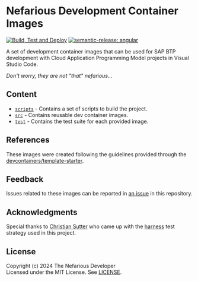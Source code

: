 # Nefarious Development Container Images

[![Build, Test and Deploy](https://github.com/The-Nefarious-Developer/devcontainer-images/actions/workflows/pipeline.yaml/badge.svg)](https://github.com/The-Nefarious-Developer/devcontainer-images/actions/workflows/pipeline.yaml)
[![semantic-release: angular](https://img.shields.io/badge/semantic--release-angular-e10079?logo=semantic-release)](https://github.com/semantic-release/semantic-release)

A set of development container images that can be used for SAP BTP development with Cloud Application Programming Model projects in Visual Studio Code.

*Don't worry, they are not "that" nefarious...*

## Content

- [`scripts`](scripts) - Contains a set of scripts to build the project.
- [`src`](src) - Contains reusable dev container images.
- [`test`](test) - Contains the test suite for each provided image.

## References

These images were created following the guidelines provided through the [devcontainers/template-starter](https://github.com/devcontainers/template-starter).

## Feedback

Issues related to these images can be reported in [an issue](https://github.com/The-Nefarious-Developer/devcontainer-images/issues) in this repository.

## Acknowledgments

Special thanks to [Christian Sutter](https://github.com/csutter) who came up with the [harness](https://en.wikipedia.org/wiki/Test_harness) test strategy used in this project.

## License
Copyright (c) 2024 The Nefarious Developer <br />
Licensed under the MIT License. See [LICENSE](LICENSE).